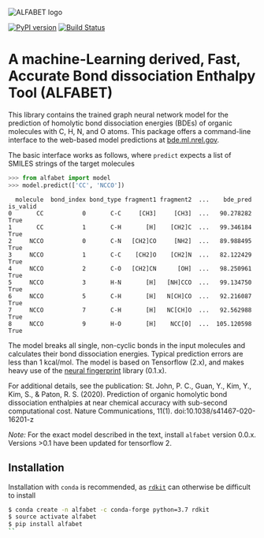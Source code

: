 ![ALFABET logo](/docs/logo.svg)

[![PyPI version](https://badge.fury.io/py/alfabet.svg)](https://badge.fury.io/py/alfabet)
[![Build Status](https://travis-ci.com/NREL/alfabet.svg?branch=master)](https://travis-ci.com/NREL/alfabet)

# A machine-Learning derived, Fast, Accurate Bond dissociation Enthalpy Tool (ALFABET)

This library contains the trained graph neural network model for the prediction of homolytic bond dissociation energies (BDEs) of organic molecules with C, H, N, and O atoms. This package offers a command-line interface to the web-based model predictions at [bde.ml.nrel.gov](https://bde.ml.nrel.gov/).

The basic interface works as follows, where `predict` expects a list of SMILES strings of the target molecules
```python
>>> from alfabet import model
>>> model.predict(['CC', 'NCCO'])
```
```
  molecule  bond_index bond_type fragment1 fragment2  ...    bde_pred  is_valid
0       CC           0       C-C     [CH3]     [CH3]  ...   90.278282      True
1       CC           1       C-H       [H]    [CH2]C  ...   99.346184      True
2     NCCO           0       C-N   [CH2]CO     [NH2]  ...   89.988495      True
3     NCCO           1       C-C    [CH2]O    [CH2]N  ...   82.122429      True
4     NCCO           2       C-O   [CH2]CN      [OH]  ...   98.250961      True
5     NCCO           3       H-N       [H]   [NH]CCO  ...   99.134750      True
6     NCCO           5       C-H       [H]   N[CH]CO  ...   92.216087      True
7     NCCO           7       C-H       [H]   NC[CH]O  ...   92.562988      True
8     NCCO           9       H-O       [H]    NCC[O]  ...  105.120598      True
```

The model breaks all single, non-cyclic bonds in the input molecules and calculates their bond dissociation energies. Typical prediction errors are less than 1 kcal/mol. 
The model is based on Tensorflow (2.x), and makes heavy use of the [neural fingerprint](https://github.com/NREL/nfp) library (0.1.x).

For additional details, see the publication:
St. John, P. C., Guan, Y., Kim, Y., Kim, S., & Paton, R. S. (2020). Prediction of organic homolytic bond dissociation enthalpies at near chemical accuracy with sub-second computational cost. Nature Communications, 11(1). doi:10.1038/s41467-020-16201-z

*Note:* For the exact model described in the text, install `alfabet` version 0.0.x. Versions >0.1 have been updated for tensorflow 2.

## Installation
Installation with `conda` is recommended, as [`rdkit`](https://github.com/rdkit/rdkit) can otherwise be difficult to install

```bash
$ conda create -n alfabet -c conda-forge python=3.7 rdkit
$ source activate alfabet
$ pip install alfabet
``
